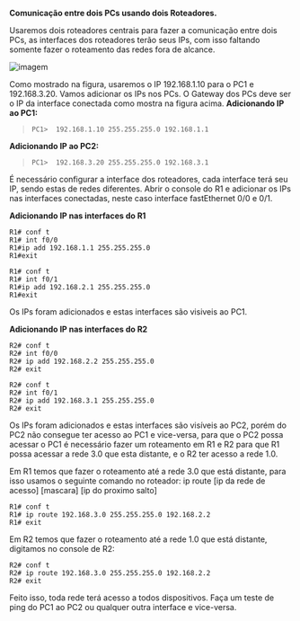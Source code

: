 **Comunicação entre dois PCs usando dois Roteadores.**

Usaremos dois roteadores centrais para fazer a comunicação entre dois PCs, as interfaces dos roteadores terão seus IPs, com isso faltando somente fazer o roteamento das redes fora de alcance.  

![imagem](https://uploaddeimagens.com.br/images/001/138/416/original/rede2rot.png?1508263501)

Como mostrado na figura, usaremos o IP 192.168.1.10 para o PC1 e 192.168.3.20. Vamos adicionar os IPs nos PCs.
O Gateway dos PCs deve ser o IP da interface conectada como mostra na figura acima.
**Adicionando IP ao PC1:**

> `PC1>  192.168.1.10 255.255.255.0 192.168.1.1`

**Adicionando IP ao PC2:**

> `PC1>  192.168.3.20 255.255.255.0 192.168.3.1`

É necessário configurar a interface dos roteadores, cada interface terá seu IP, sendo estas de redes diferentes.
Abrir o console do R1 e adicionar os IPs nas interfaces conectadas, neste caso interface fastEthernet 0/0 e 0/1.

**Adicionando IP nas interfaces do R1**

    R1# conf t
    R1# int f0/0
    R1#ip add 192.168.1.1 255.255.255.0
    R1#exit

    R1# conf t
    R1# int f0/1
    R1#ip add 192.168.2.1 255.255.255.0
    R1#exit

Os IPs foram adicionados e estas interfaces são visiveis ao PC1.

**Adicionando IP nas interfaces do R2**

    R2# conf t
    R2# int f0/0
    R2# ip add 192.168.2.2 255.255.255.0
    R2# exit

    R2# conf t
    R2# int f0/1
    R2# ip add 192.168.3.1 255.255.255.0
    R2# exit

Os IPs foram adicionados e estas interfaces são visíveis ao PC2, porém do PC2 não consegue ter acesso ao PC1 e vice-versa, para que o PC2 possa acessar o PC1 é necessário fazer um roteamento em R1 e R2 para que R1 possa acessar a rede 3.0 que esta distante, e o R2 ter acesso a rede 1.0.

Em R1 temos que fazer o roteamento até a rede 3.0 que está distante, para isso usamos o seguinte comando no roteador:
ip route [ip da rede de acesso] [mascara] [ip do proximo salto]

    R1# conf t
    R1# ip route 192.168.3.0 255.255.255.0 192.168.2.2
    R1# exit

Em R2 temos que fazer o roteamento até a rede 1.0 que está distante, digitamos no console de R2:

    R2# conf t
    R2# ip route 192.168.3.0 255.255.255.0 192.168.2.2
    R2# exit

Feito isso, toda rede terá acesso a todos dispositivos.
Faça um teste de ping do PC1 ao PC2 ou qualquer outra interface e vice-versa.


